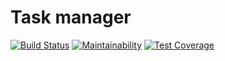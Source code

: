 # Task manager

[![Build Status](https://travis-ci.org/altvec/python-project-lvl4.svg?branch=master)](https://travis-ci.org/altvec/python-project-lvl4)
[![Maintainability](https://api.codeclimate.com/v1/badges/0deadb8b9ebcfe3cec55/maintainability)](https://codeclimate.com/github/altvec/python-project-lvl4/maintainability)
[![Test Coverage](https://api.codeclimate.com/v1/badges/0deadb8b9ebcfe3cec55/test_coverage)](https://codeclimate.com/github/altvec/python-project-lvl4/test_coverage)
